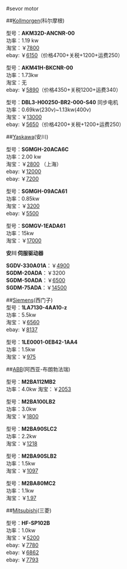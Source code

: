#sevor motor



##[Kollmorgen](http://www.kollmorgen.cn/zh-cn/products/motors/servo/akm-series/akm-series-ac-synchronous-motors/akm%E7%B3%BB%E5%88%97%E4%BC%BA%E6%9C%8D%E7%94%B5%E6%9C%BA%E7%B3%BB%E7%BB%9F/)(科尔摩根)   


型号：**AKM32D-ANCNR-00**   
功率：1.19 kw   
淘宝：￥[7800](http://item.taobao.com/item.htm?spm=a230r.1.14.6.xMtMJR&id=25210632028&ns=1&abbucket=6#detail)  
ebay: ￥[6150](http://www.ebay.com/itm/KOLLMORGEN-AKM32D-ANCNR-00-servo-motor-NEW-/281549944374?pt=LH_DefaultDomain_0&hash=item418daf3636)（价格4700+关税+1200+运费250）   


型号：**AKM41H-BKCNR-00**   
功率：1.73kw   
淘宝：无  
ebay: ￥[5890](http://www.ebay.com/itm/KOLLMORGEN-AKM41H-BKCNR-00-SERVO-MOTOR-NEW/151496144218?_trksid=p2047675.c100005.m1851&_trkparms=aid%3D222007%26algo%3DSIC.MBE%26ao%3D1%26asc%3D28772%26meid%3Dd3aad946b11d43d49bb8b872a9a43ceb%26pid%3D100005%26rk%3D1%26rkt%3D6%26sd%3D281549944374&rt=nc)（价格4350+关税1200+运费340）  

型号：**DBL3-H00250-BR2-000-S40**  同步电机   
功率：0.69kw(230v)~1.13kw(400v)      
淘宝：￥[13000](http://item.taobao.com/item.htm?spm=a230r.1.14.1.xMtMJR&id=22489668951&ns=1&abbucket=6#detail)   
ebay: ￥[5650](http://www.ebay.com/itm/DBL3-H00250-BR2-000-S40-servomotor-2-5Nm-6000rpm-560V-/270276357508?pt=LH_DefaultDomain_3&hash=item3eedb9ed84)（价格4200+关税+1200+运费250）  




##[Yaskawa](http://www.yaskawa.com.cn/product/list2sifu.aspx)(安川)   


型号：**SGMGH-20ACA6C**   
功率：2.00 kw   
淘宝：￥[2800](http://item.taobao.com/item.htm?spm=a230r.1.14.8.hGGR3C&id=40706242884&ns=1&abbucket=16&_u=ffdpsdu2829#detail) （上海）     
ebay: ￥[12000](http://www.ebay.com/itm/200V-2KW-2000W-Sigma-II-AC-Servo-Motor-SGMGH-20ACA6C-24VDC-brake-Original-New-/121559936047?pt=LH_DefaultDomain_0&hash=item1c4d896c2f)     
ebay: ￥[7200](http://www.ebay.com/itm/Yaskawa-servo-motor-SGMGH-20ACA6C-2-month-warranty-/181227118497)          


型号：**SGMGH-09ACA61**   
功率：0.85kw   
淘宝：￥[3200](http://item.taobao.com/item.htm?spm=a1z10.3-c.w4002-7612000694.19.VcZ82a&id=39550854369)   
ebay: ￥[5500](http://www.ebay.com/itm/New-In-Box-Yaskawa-AC-Servo-Motor-SGMGH-09ACA61-/141407895215?pt=LH_DefaultDomain_0&hash=item20ec913eaf)     

型号：**SGMGV-1EADA61**  
功率：15kw      
淘宝：￥[17000](http://item.taobao.com/item.htm?spm=a1z10.3-c.w4002-7612000694.38.VcZ82a&id=40605658745)   

**安川 伺服驱动器**
  
**SGDV-330A01A**：￥[4900](http://item.taobao.com/item.htm?spm=2013.1.w4023-7137378556.16.dsYXOy&id=41702693342)   
**SGDM-20ADA**：￥3200   
**SGDM-50ADA**：￥[6500](http://item.taobao.com/item.htm?spm=2013.1.20141001.8.WIut7Z&id=40739808380&scm=1007.10115.4482.i40726641988&pvid=286f9729-62c7-4c9b-b2cc-65eeccc6d75d)  
**SGDM-75ADA**：￥[14500](http://item.taobao.com/item.htm?spm=a1z10.3-c.w4002-7612000694.65.SgMAZ4&id=39554433410)


##[Siemens](www.siemens.com/answers)(西门子)     
型号：**1LA7130-4AA10-z**   
功率：5.5kw   
淘宝：￥[6560](http://detail.tmall.com/item.htm?spm=a220o.1000855.0.0.YTZWVd&id=41090463868&abbucket=_AB-M72_B6&acm=03066.1003.1.524&aldid=I2MGk1eU&abtest=_AB-LR72-PR72&scm=1003.1.03066.ITEM_41090463868_524&pos=1)    
ebay: ￥[8137](http://www.ebay.com/itm/Siemens-1LA7130-4AA10-Z-Servo-Motor-1LA71304AA10Z-NEW-/171642078754?pt=LH_DefaultDomain_0&hash=item27f6aa4622)    


型号：**1LE0001-0EB42-1AA4**    
功率：1.5kw     
淘宝：￥[975](http://detail.tmall.com/item.htm?spm=a1z10.5-b.w4011-7363366108.41.PSMAZT&id=41110254035&rn=7f6cd7f117c6be3d8d4e51ba57ef6a32&abbucket=7)    


##[ABB](http://new.abb.com/motors-generators/service)(阿西亚-布朗勃法瑞)    

  
型号：**M2BA112MB2**     
功率：4.0kw
淘宝：￥[2053](http://detail.tmall.com/item.htm?spm=a1z10.5-b.w4011-7363366108.31.AVlR8m&id=39580162077&rn=d78e11aa53937b40675f3b74413ffa84&abbucket=7)    

型号：**M2BA100LB2**     
功率：3.0kw  
淘宝：￥[1800](http://detail.tmall.com/item.htm?spm=a1z10.5-b.w4011-7363366108.49.AVlR8m&id=39609832568&rn=d78e11aa53937b40675f3b74413ffa84&abbucket=7)

型号：**M2BA90SLC2**  
功率：2.2kw  
淘宝：￥[1218](http://detail.tmall.com/item.htm?spm=a1z10.5-b.w4011-7363366108.37.AVlR8m&id=39609816157&rn=d78e11aa53937b40675f3b74413ffa84&abbucket=7)  


型号：**M2BA90SLB2**   
功率：1.5kw   
淘宝：￥[1097](http://detail.tmall.com/item.htm?spm=a1z10.5-b.w4011-7363366108.46.AVlR8m&id=39571035652&rn=d78e11aa53937b40675f3b74413ffa84&abbucket=7) 



型号：**M2BA80MC2**   
功率：1.1kw   
淘宝：￥[1.97](http://detail.tmall.com/item.htm?spm=a1z10.5-b.w4011-7363366108.43.AVlR8m&id=39569903097&rn=d78e11aa53937b40675f3b74413ffa84&abbucket=7)   


##[Mitsubishi](http://www.mitsubishi.com/e/index.html)(三菱)  

型号：**HF-SP102B**      
功率：1.0kw     
淘宝：￥[5200](http://detail.1688.com/offer/44136189534.html?spm=0.0.0.0.YDzN6P)   
ebay: ￥[7780](http://www.ebay.com/itm/New-HF-SP102B-AC-Servo-Motor-5-3A-1KW-4-77NM-2000r-min-90-days-warranty-/161570917135?pt=LH_DefaultDomain_0&hash=item259e608b0f)   
ebay: ￥[6862](http://www.ebay.com/itm/1PC-Mitsubishi-HF-SP102B-xhg05-/281623601783?pt=LH_DefaultDomain_0&hash=item4192132277)     
ebay: ￥[7793](http://www.ebay.com/itm/HF-SP102B-AC-Servo-Motor-5-3A-1KW-4-77NM-2000r-min-with-Brake-New-Freeship-/111589609791?pt=LH_DefaultDomain_0&hash=item19fb42513f)     

























